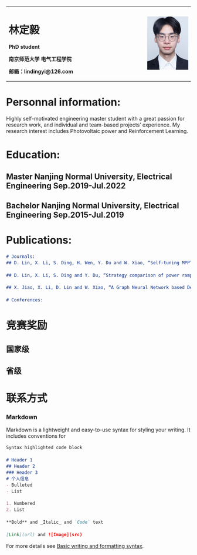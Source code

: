 <table border="0">
  <tr>
    <td width="75%">
      <h1>林定毅</h1>
      <p><b>PhD student</b></p>
      <p><b>南京师范大学 电气工程学院</b></p>
      <p><b>邮箱：lindingyi@126.com</b></p>
    </td>
    <td width="25%">
      <img src="/Mine.jpg" width="100%"/>
    </td>
  </tr>
</table>

# Personnal information:
Highly self-motivated engineering master student with a great passion for research work, and individual and team-based projects’ experience. My research interest includes Photovoltaic power and Reinforcement Learning.
# Education:
## Master Nanjing Normal University, Electrical Engineering Sep.2019-Jul.2022
## Bachelor Nanjing Normal University, Electrical Engineering Sep.2015-Jul.2019

# Publications:

```markdown
# Journals:
## D. Lin, X. Li, S. Ding, H. Wen, Y. Du and W. Xiao, “Self-tuning MPPT Scheme based on Reinforcement Learning and Beta Parameter in Photovoltaic power Systems”, IEEE Transactions on Power Electronics, vol. 36, no. 12, pp. 13826-13838, Dec. 2021. (SCI, ESI Top 1%)

## D. Lin, X. Li, S. Ding and Y. Du, “Strategy comparison of power ramp rate control for photovoltaic systems”, CPSS Transactions on Power Electronics and Applications, vol. 5, no. 4, pp. 329-341, Dec. 2020.

## X. Jiao, X. Li, D. Lin and W. Xiao, “A Graph Neural Network based Deep Learning Predictor for Spatio-Temporal Group Solar Irradiance Forecasting”, IEEE Transactions on Industrial Informatics. (accepted) (DOI:10.1109/TII.2021.3133289)

# Conferences:
```

# 竞赛奖励
## 国家级
## 省级
# 联系方式
### Markdown

Markdown is a lightweight and easy-to-use syntax for styling your writing. It includes conventions for

```markdown
Syntax highlighted code block

# Header 1
## Header 2
### Header 3
# 个人信息
- Bulleted
- List

1. Numbered
2. List

**Bold** and _Italic_ and `Code` text

[Link](url) and ![Image](src)
```

For more details see [Basic writing and formatting syntax](https://docs.github.com/en/github/writing-on-github/getting-started-with-writing-and-formatting-on-github/basic-writing-and-formatting-syntax).

